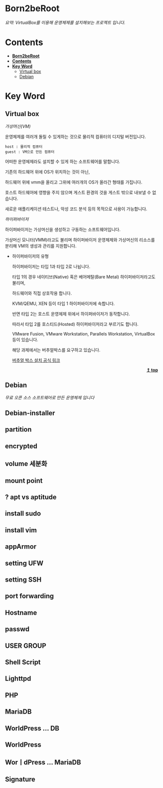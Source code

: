 # **Born2beRoot**

_요약: VirtualBox를 이용해 운영체제를 설치해보는 프로젝트 입니다._




# **Contents**

- [**Born2beRoot**](#born2beroot)
- [**Contents**](#contents)
- [**Key Word**](#key-word)
  - [Virtual box](#virtual-box)
  - [Debian](#debian)

# **Key Word**

## Virtual box

_가상머신(VM)_

운영체제를 여러개 돌릴 수 있게하는 것으로 물리적 컴퓨터의 디지털 버전입니다. 

```.vim
host : 물리적 컴퓨터
guest : VM으로 만든 컴퓨터
```

어떠한 운영체제라도 설치할 수 있게 하는 소프트웨어를 말합니다.

기존의 하드웨어 위에 OS가 위치하는 것이 아닌,

하드웨어 위에 vmm을 올리고 그위에 여러개의 OS가 올라간 형태를 가집니다.

호스트 하드웨어에 영향을 주지 않으며 게스트 환경의 것을 게스트 밖으로 내보낼 수 없습니다.

새로운 애플리케이션 테스트나, 악성 코드 분석 등의 목적으로 사용이 가능합니다.

_하이퍼바이저_

하이퍼바이저는 가상머신을 생성하고 구동하는 소프트웨어입니다.

가상머신 모니터(VMM)라고도 불리며 하이퍼바이저 운영체제와 가상머신의 리소스를 분리해 VM의 생성과 관리를 지원합니다.

-   하이퍼바이저의 유형

    하이퍼바이저는 타입 1과 타입 2로 나뉩니다.

    타입 1의 경우 네이티브(Native) 혹은 베어메탈(Bare Metal) 하이퍼바이저라고도 불리며,

    하드웨어와 직접 상호작용 합니다.

    KVM/QEMU, XEN 등이 타입 1 하이퍼바이저에 속합니다.

    반면 타입 2는 호스트 운영체제 위에서 하이퍼바이저가 동작합니다.
    
    따라서 타입 2를 호스티드(Hosted) 하이퍼바이저라고 부르기도 합니다.
    
    VMware Fusion, VMware Workstation, Parallels Workstation, VirtualBox 등이 있습니다. 
    
    해당 과제에서는 버추얼박스를 요구하고 있습니다.

    [버추얼 박스 설치 공식 링크](https://www.virtualbox.org/wiki/Downloads)




<div align = "right">
	<b><a href = "#Contents">↥ top</a></b>
</div>

## Debian

_무료 오픈 소스 소프트웨어로 만든 운영체제 입니다_

## Debian-installer

## partition


## encrypted

## volume 세분화

## mount point

## ? apt vs aptitude

## install sudo
## install vim

## appArmor
## setting UFW

## setting SSH

## port forwarding

## Hostname

## passwd

## USER GROUP

## Shell Script

## Lighttpd

## PHP

## MariaDB

## WorldPress ... DB

## WorldPress

## WorㅣdPress ... MariaDB

## Signature